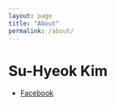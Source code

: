 ```yaml
---
layout: page
title: "About"
permalink: /about/
---
```


# Su-Hyeok Kim

 - [Facebook](https://www.facebook.com/suhyeokkim)
